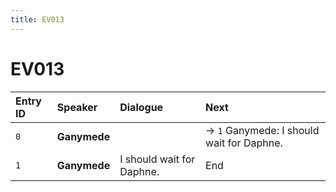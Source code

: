 ```yaml
---
title: EV013
---
```


# EV013


| Entry ID | Speaker | Dialogue | Next |
| :------- | :------ | :------- | :------------ |
| `0` | **Ganymede** |  | → `1` Ganymede: I should wait for Daphne\. |
| `1` | **Ganymede** | I should wait for Daphne\. | End |
